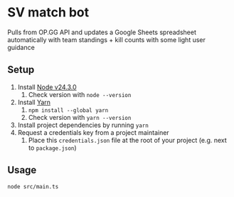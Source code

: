 # SV match bot

Pulls from OP.GG API and updates a Google Sheets spreadsheet automatically with team standings + kill counts with some light user guidance

## Setup

1. Install [Node v24.3.0](https://nodejs.org/en/download/current)
   1. Check version with `node --version`
2. Install [Yarn](https://classic.yarnpkg.com/en/docs/install)
   1. `npm install --global yarn`
   2. Check version with `yarn --version`
3. Install project dependencies by running `yarn`
4. Request a credentials key from a project maintainer
   1. Place this `credentials.json` file at the root of your project (e.g. next to `package.json`)

## Usage

`node src/main.ts`
